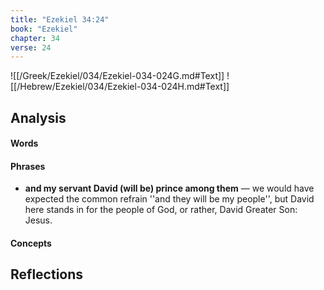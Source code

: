 ```yaml
---
title: "Ezekiel 34:24"
book: "Ezekiel"
chapter: 34
verse: 24
---
```

![[/Greek/Ezekiel/034/Ezekiel-034-024G.md#Text]]
![[/Hebrew/Ezekiel/034/Ezekiel-034-024H.md#Text]]

## Analysis

#### Words

#### Phrases
- **and my servant David (will be) prince among them** — we would have expected the common refrain ''and they will be my people'', but David here stands in for the people of God, or rather, David Greater Son: Jesus.

#### Concepts

## Reflections
